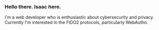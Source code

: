 ### Hello there. Isaac here.

I'm a web developer who is enthusiastic about cybersecurity and privacy.\
Currently I'm interested in the FIDO2 protocols, particularly WebAuthn.

